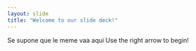 ```yaml
---
layout: slide
title: "Welcome to our slide deck!"
---
```

Se supone que le meme vaa aqui
Use the right arrow to begin!
